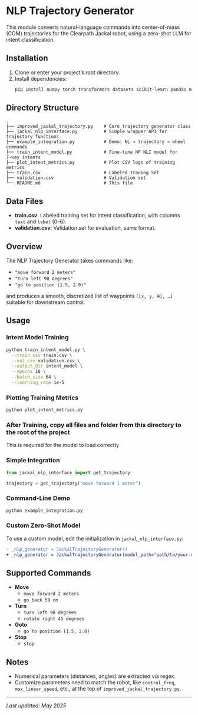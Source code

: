 # NLP Trajectory Generator

This module converts natural-language commands into center-of-mass (COM) trajectories for the Clearpath Jackal robot, using a zero-shot LLM for intent classification.

## Installation

1. Clone or enter your project’s root directory.  
2. Install dependencies:  
   ```bash
   pip install numpy torch transformers datasets scikit-learn pandas matplotlib gymnasium mujoco scipy
   ```

## Directory Structure

```
.
├── improved_jackal_trajectory.py    # Core trajectory generator class
├── jackal_nlp_interface.py          # Simple wrapper API for trajectory functions
├── example_integration.py           # Demo: NL → trajectory → wheel commands
├── train_intent_model.py            # Fine‑tune HF NLI model for 7‑way intents
├── plot_intent_metrics.py           # Plot CSV logs of training metrics
├── train.csv                        # Labeled Traning Set
├── validation.csv                   # Validation set
└── README.md                        # This file
```

## Data Files

- **train.csv**: Labeled training set for intent classification, with columns `text` and `label` (0–6).  
- **validation.csv**: Validation set for evaluation, same format.

## Overview

The NLP Trajectory Generator takes commands like:

- `"move forward 2 meters"`  
- `"turn left 90 degrees"`  
- `"go to position (1.5, 2.0)"`  

and produces a smooth, discretized list of waypoints `[[x, y, θ], …]` suitable for downstream control.

## Usage

### Intent Model Training

```bash
python train_intent_model.py \
  --train_csv train.csv \
  --val_csv validation.csv \
  --output_dir intent_model \
  --epochs 16 \
  --batch_size 64 \
  --learning_rate 1e-5
```

### Plotting Training Metrics

```bash
python plot_intent_metrics.py
```

### After Training, copy all files and folder from this directory to the root of the project
This is required for the model to load correctly

### Simple Integration

```python
from jackal_nlp_interface import get_trajectory

trajectory = get_trajectory("move forward 1 meter")
```

### Command-Line Demo

```bash
python example_integration.py
```

### Custom Zero-Shot Model

To use a custom model, edit the initialization in `jackal_nlp_interface.py`:

```diff
- _nlp_generator = JackalTrajectoryGenerator()
+ _nlp_generator = JackalTrajectoryGenerator(model_path="path/to/your-model")
```

## Supported Commands

- **Move**  
  - `move forward 2 meters`  
  - `go back 50 cm`  
- **Turn**  
  - `turn left 90 degrees`  
  - `rotate right 45 degrees`  
- **Goto**  
  - `go to position (1.5, 2.0)`  
- **Stop**  
  - `stop`

## Notes

- Numerical parameters (distances, angles) are extracted via regex.  
- Customize parameters need to match the robot, like `control_freq`, `max_linear_speed`, etc., at the top of `improved_jackal_trajectory.py`.  

---

*Last updated: May 2025*

